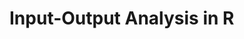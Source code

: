 
<!-- README.md is generated from README.Rmd. Please edit that file -->

# Input-Output Analysis in R

<!-- badges: start -->
<!-- badges: end -->
